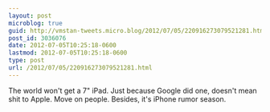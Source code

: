 ```yaml
---
layout: post
microblog: true
guid: http://vmstan-tweets.micro.blog/2012/07/05/220916273079521281.html
post_id: 3036076
date: 2012-07-05T10:25:18-0600
lastmod: 2012-07-05T10:25:18-0600
type: post
url: /2012/07/05/220916273079521281.html
---
```

The world won't get a 7" iPad. Just because Google did one, doesn't mean shit to Apple. Move on people. Besides, it's iPhone rumor season.
